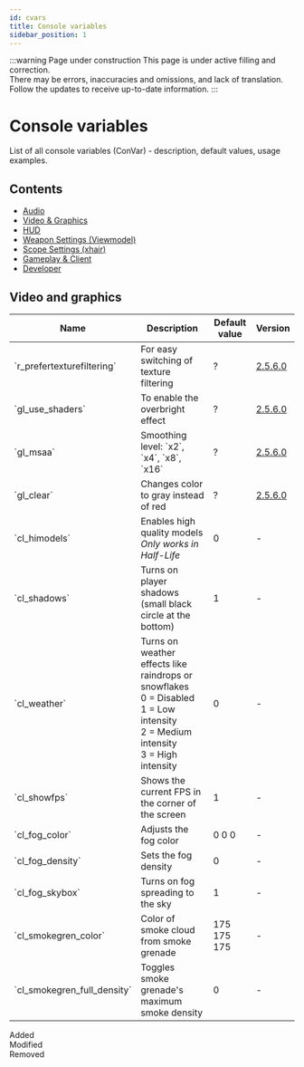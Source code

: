 ```yaml
---
id: cvars
title: Console variables
sidebar_position: 1
---
```


:::warning Page under construction
This page is under active filling and correction.<br/>
There may be errors, inaccuracies and omissions, and lack of translation.<br/>
Follow the updates to receive up-to-date information.
:::

# Console variables

List of all console variables (ConVar) - description, default values, usage examples.

## Contents

* [Audio](#audio)
* [Video & Graphics](#video-and-graphics)
* [HUD](#hud-interface)
* [Weapon Settings (Viewmodel)](#weapon-settings-viewmodel)
* [Scope Settings (xhair)](#xhair-scope-settings)
* [Gameplay & Client](#gameplay-and-client)
* [Developer](#developer)

## Video and graphics

<table className="docs-table">
  <thead><tr><th>Name</th><th>Description</th><th>Default value</th><th>Version</th></tr></thead>
  <tbody>
	<tr className="added"> 
		<td>`r_prefertexturefiltering`</td> 
		<td>For easy switching of texture filtering</td> 
		<td className="value">?</td><td className="status"><a href="/en/changelog/2.5.6.0">2.5.6.0</a></td> 
	</tr> 
	<tr className="modified"> 
		<td>`gl_use_shaders`</td> 
		<td>To enable the overbright effect</td> 
		<td className="value">?</td><td className="status"><a href="/en/changelog/2.5.6.0">2.5.6.0</a></td> 
	</tr> 
	<tr className="added"> 
		<td>`gl_msaa`</td> 
		<td>Smoothing level: `x2`, `x4`, `x8`, `x16`</td>
		<td className="value">?</td><td className="status"><a href="/en/changelog/2.5.6.0">2.5.6.0</a></td>
	</tr>
	<tr className="modified">
		<td>`gl_clear`</td>
		<td>Changes color to gray instead of red</td>
		<td className="value">?</td><td className="status"><a href="/en/changelog/2.5.6.0">2.5.6.0</a></td>
	</tr>
	<tr>
		<td>`cl_himodels`</td>
		<td>Enables high quality models <em>Only works in Half-Life</em></td>
		<td className="value">0</td><td className="status">-</td>
	</tr>
	<tr>
		<td>`cl_shadows`</td>
		<td>Turns on player shadows (small black circle at the bottom)</td>
		<td className="value">1</td><td className="status">-</td>
	</tr>
	<tr>
		<td>`cl_weather`</td>
		<td>Turns on weather effects like raindrops or snowflakes<br/>0 = Disabled<br/>1 = Low intensity<br/>2 = Medium intensity<br/>3 = High intensity</td>
		<td className="value">0</td><td className="status">-</td>
	</tr>
	<tr>
		<td>`cl_showfps`</td>
		<td>Shows the current FPS in the corner of the screen</td>
		<td className="value">1</td><td className="status">-</td>
	</tr>
	<tr>
		<td>`cl_fog_color`</td>
		<td>Adjusts the fog color</td>
		<td className="value">0 0 0</td><td className="status">-</td>
	</tr>
	<tr>
		<td>`cl_fog_density`</td>
		<td>Sets the fog density</td>
		<td className="value">0</td><td className="status">-</td>
	</tr>
	<tr>
		<td>`cl_fog_skybox`</td>
		<td>Turns on fog spreading to the sky</td>
		<td className="value">1</td><td className="status">-</td>
	</tr>
	<tr>
		<td>`cl_smokegren_color`</td>
		<td>Color of smoke cloud from smoke grenade</td>
		<td className="value">175 175 175</td><td className="status">-</td>
	</tr>
	<tr>
		<td>`cl_smokegren_full_density`</td>
		<td>Toggles smoke grenade's maximum smoke density</td>
		<td className="value">0</td><td className="status">-</td>
	</tr>
  </tbody>
</table>

<div className="table-legend">
  <div><span className="legend-icon added"></span> Added</div>
  <div><span className="legend-icon changed"></span> Modified</div>
  <div><span className="legend-icon removed"></span> Removed</div>
</div>
